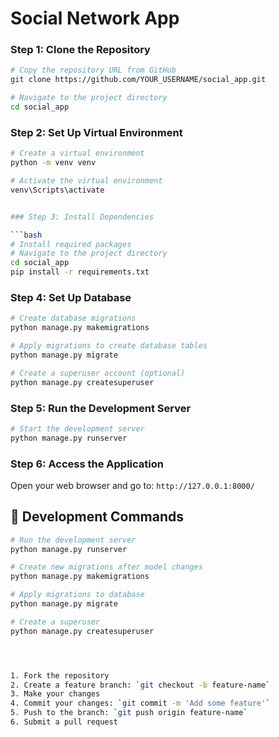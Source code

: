 # Social Network App 


### Step 1: Clone the Repository

```bash
# Copy the repository URL from GitHub
git clone https://github.com/YOUR_USERNAME/social_app.git

# Navigate to the project directory
cd social_app
```

### Step 2: Set Up Virtual Environment

```bash
# Create a virtual environment
python -m venv venv

# Activate the virtual environment
venv\Scripts\activate


### Step 3: Install Dependencies

```bash
# Install required packages
# Navigate to the project directory
cd social_app
pip install -r requirements.txt
```

### Step 4: Set Up Database

```bash
# Create database migrations
python manage.py makemigrations

# Apply migrations to create database tables
python manage.py migrate

# Create a superuser account (optional)
python manage.py createsuperuser
```

### Step 5: Run the Development Server

```bash
# Start the development server
python manage.py runserver
```

### Step 6: Access the Application

Open your web browser and go to: `http://127.0.0.1:8000/`


## 🔧 Development Commands

```bash
# Run the development server
python manage.py runserver

# Create new migrations after model changes
python manage.py makemigrations

# Apply migrations to database
python manage.py migrate

# Create a superuser
python manage.py createsuperuser




1. Fork the repository
2. Create a feature branch: `git checkout -b feature-name`
3. Make your changes
4. Commit your changes: `git commit -m 'Add some feature'`
5. Push to the branch: `git push origin feature-name`
6. Submit a pull request


